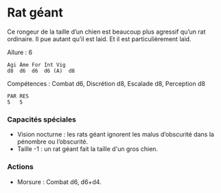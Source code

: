 # Rat géant

Ce rongeur de la taille d’un chien est beaucoup plus agressif qu’un rat ordinaire. Il pue autant qu’il est laid. Et il est particulièrement laid.

Allure : 6

	Agi	Âme	For	Int	Vig
	d8	d6	d6	d6 (A)	d8

Compétences : Combat d6, Discrétion d8, Escalade d8, Perception d8

	PAR	RES
	5	5

### Capacités spéciales
- Vision nocturne : les rats géant ignorent les malus d’obscurité dans la pénombre ou l’obscurité.
- Taille -1 : un rat géant fait la taille d'un gros chien.

### Actions
- Morsure : Combat d6, d6+d4.
